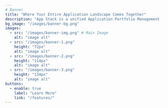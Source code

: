 ```yaml
---
# Banner
title: "Where Your Entire Application Landscape Comes Together"
description: "App Stack is a unified Application Portfolio Management (APM) platform that helps enterprises take full control of their software ecosystem. Track every application, map data flows, monitor dependencies, and manage lifecycle, cost, and compliance — all from one place. Whether you're preparing for audits or optimizing your IT strategy, App Stack gives you instant access to everything you need — so your organization can grow smarter, not messier."
bg_image: "/images/banner-bg.png"
images:
  - src: "/images/banner-img.png" # Main Image
    alt: "image alt"
  - src: "/images/banner-1.png"
    height: "72px"
    alt: "image alt"
  - src: "/images/banner-2.png"
    height: "114px"
    alt: "image alt"
  - src: "/images/banner-3.png"
    height: "134px"
    alt: "image alt"
buttons:
  - enable: true
    label: "Learn More"
    link: "/features/"
---
```

